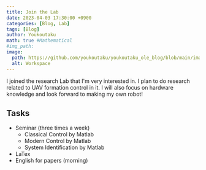 ```yaml
---
title: Join the Lab
date: 2023-04-03 17:30:00 +0900
categories: [Blog, Lab]
tags: [Blog]
author: Youkoutaku
math: true #Mathematical
#img_path:
image:
  path: https://github.com/youkoutaku/youkoutaku_ole_blog/blob/main/image/2023/4-7.jpg?raw=true
  alt: Workspace
---
```


I joined the research Lab that I'm very interested in. I plan to do research related to UAV formation control in it. I will also focus on hardware knowledge and look forward to making my own robot!

## Tasks
- Seminar (three times a week)
  - Classical Control by Matlab
  - Modern Control by Matlab
  - System Identification by Matlab
- LaTex
- English for papers (morning)